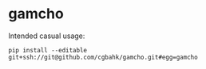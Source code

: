 # gamcho

Intended casual usage:
```
pip install --editable git+ssh://git@github.com/cgbahk/gamcho.git#egg=gamcho
```
